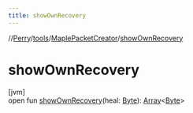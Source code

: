 ```yaml
---
title: showOwnRecovery
---
```

//[Perry](../../../index.html)/[tools](../index.html)/[MaplePacketCreator](index.html)/[showOwnRecovery](show-own-recovery.html)



# showOwnRecovery



[jvm]\
open fun [showOwnRecovery](show-own-recovery.html)(heal: [Byte](https://kotlinlang.org/api/latest/jvm/stdlib/kotlin/-byte/index.html)): [Array](https://kotlinlang.org/api/latest/jvm/stdlib/kotlin/-array/index.html)<[Byte](https://kotlinlang.org/api/latest/jvm/stdlib/kotlin/-byte/index.html)>




